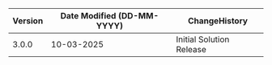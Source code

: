  **Version** | **Date Modified (DD-MM-YYYY)**| **ChangeHistory**                                                                         |
|------------|-------------------------------|-------------------------------------------------------------------------------------------|
| 3.0.0      | 10-03-2025                    | Initial Solution Release                                               |
